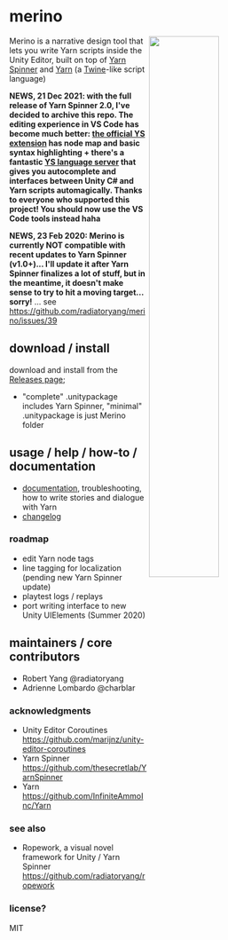 # merino
<img width=50% align=right src=https://raw.githubusercontent.com/radiatoryang/merino/master/merino05_demo.gif> 

Merino is a narrative design tool that lets you write Yarn scripts inside the Unity Editor, built on top of [Yarn Spinner](https://github.com/thesecretlab/YarnSpinner) and [Yarn](https://github.com/InfiniteAmmoInc/Yarn) (a [Twine](http://twinery.org/)-like script language)

**NEWS, 21 Dec 2021: with the full release of Yarn Spinner 2.0, I've decided to archive this repo. The editing experience in VS Code has become much better: [the official YS extension](https://github.com/YarnSpinnerTool/VSCodeExtension) has node map and basic syntax highlighting + there's a fantastic [YS language server](https://github.com/pappleby/YarnSpinnerLanguageServer) that gives you autocomplete and interfaces between Unity C# and Yarn scripts automagically. Thanks to everyone who supported this project! You should now use the VS Code tools instead haha**

**NEWS, 23 Feb 2020: Merino is currently NOT compatible with recent updates to Yarn Spinner (v1.0+)... I'll update it after Yarn Spinner finalizes a lot of stuff, but in the meantime, it doesn't make sense to try to hit a moving target... sorry!** ... see https://github.com/radiatoryang/merino/issues/39

## download / install
download and install from the [Releases page](https://github.com/radiatoryang/merino/releases);
- "complete" .unitypackage includes Yarn Spinner, "minimal" .unitypackage is just Merino folder

## usage / help / how-to / documentation
- [documentation](https://github.com/radiatoryang/merino/wiki), troubleshooting, how to write stories and dialogue with Yarn
- [changelog](https://github.com/radiatoryang/merino/wiki/Changelog)

### roadmap
- edit Yarn node tags
- line tagging for localization (pending new Yarn Spinner update)
- playtest logs / replays
- port writing interface to new Unity UIElements (Summer 2020)

## maintainers / core contributors
- Robert Yang @radiatoryang
- Adrienne Lombardo @charblar

### acknowledgments
- Unity Editor Coroutines https://github.com/marijnz/unity-editor-coroutines
- Yarn Spinner https://github.com/thesecretlab/YarnSpinner
- Yarn https://github.com/InfiniteAmmoInc/Yarn

### see also
- Ropework, a visual novel framework for Unity / Yarn Spinner https://github.com/radiatoryang/ropework

### license?
MIT
